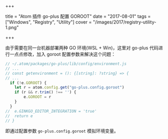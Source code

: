 +++

title = "Atom 插件 go-plus 配置 GOROOT"
date = "2017-08-01"
tags = ["Windows", "Registry", "Utility"]
cover = "/images/2017/registry-utility-1.png"

+++

由于需要在同一台机器部署两种 GO 环境(WSL + Win)，这里对 go-plus 代码进行一点点修改，加入 goroot 配置参数来解决这个问题：

``` javascript
// ~/.atom/packages/go-plus/lib/config/environment.js
// ...
// const getenvironment = (): {[string]: ?string} => {
// ...
  if (!e.GOROOT) {
    let r = atom.config.get("go-plus.config.goroot")
	if (r && r.trim() !== '') {
		e.GOROOT = r
	}
  }
//  e.GINKGO_EDITOR_INTEGRATION = 'true'
//  return e
// }
```
即通过配置参数 `go-plus.config.goroot` 模拟环境变量。
